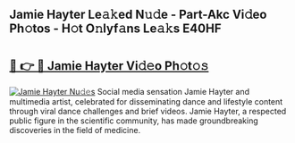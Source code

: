 ## Jamie Hayter Le𝚊𝚔ed N𝚞𝚍e - Part-Akc Vi𝚍eo Ph𝚘tos - H𝚘t O𝚗lyf𝚊ns Le𝚊𝚔s E40HF

# <h2><a href="http://hf91ep.feru.top/?c=Jamie+Hayter">🔗 👉 🔴 Jamie Hayter Vi𝚍𝚎o Ph𝚘t𝚘𝚜</a></h2>

[![Jamie Hayter Nu𝚍𝚎s](https://i.imgur.com/0TWrTi3.gif)](http://hf91ep.feru.top/?c=Jamie+Hayter)
Social media sensation Jamie Hayter and multimedia artist, celebrated for disseminating dance and lifestyle content through viral dance challenges and brief videos. Jamie Hayter, a respected public figure in the scientific community, has made groundbreaking discoveries in the field of medicine. 
